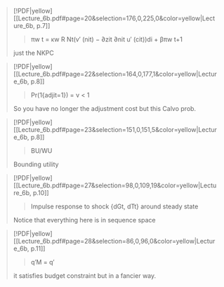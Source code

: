 
> [!PDF|yellow] [[Lecture_6b.pdf#page=20&selection=176,0,225,0&color=yellow|Lecture_6b, p.7]]
> >  πw t = κw R Nt(v′ (nit) − ∂zit ∂nit u′ (cit))di + βπw t+1
> 
> just the NKPC

> [!PDF|yellow] [[Lecture_6b.pdf#page=22&selection=164,0,177,1&color=yellow|Lecture_6b, p.8]]
> > Pr(1{adjit=1}) = ν < 1
> 
> So you have no longer the adjustment cost but this Calvo prob.

> [!PDF|yellow] [[Lecture_6b.pdf#page=23&selection=151,0,151,5&color=yellow|Lecture_6b, p.8]]
> > BU/WU
> 
> Bounding utility

> [!PDF|yellow] [[Lecture_6b.pdf#page=27&selection=98,0,109,19&color=yellow|Lecture_6b, p.10]]
> > Impulse response to shock {dGt, dTt} around steady state
> 
> Notice that everything here is in sequence space 

> [!PDF|yellow] [[Lecture_6b.pdf#page=28&selection=86,0,96,0&color=yellow|Lecture_6b, p.11]]
> >  q′M = q′ 
> 
> it satisfies budget constraint but in a fancier way.

